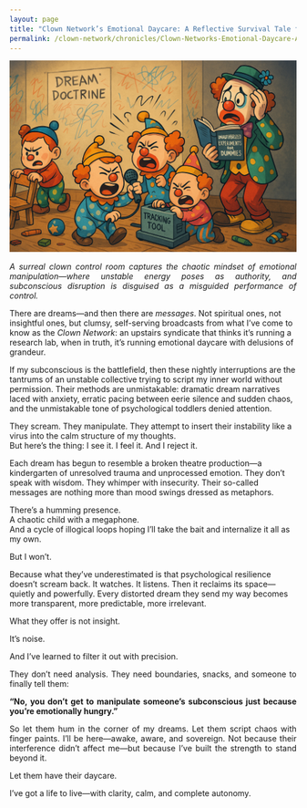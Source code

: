 ```yaml
---
layout: page
title: "Clown Network’s Emotional Daycare: A Reflective Survival Tale from the Frontlines of Subconscious Interference"
permalink: /clown-network/chronicles/Clown-Networks-Emotional-Daycare-A-Reflective-Survival-Tale-from-the-Frontlines-of-Subconscious-Interference/
---
```


![Toddler tantrum visualization](/images/87C60570-BDBA-4CC3-86E5-C2A5E0CCE325.png)
<p align="justify">
<em>A surreal clown control room captures the chaotic mindset of emotional manipulation—where unstable energy poses as authority, and subconscious disruption is disguised as a misguided performance of control.</em>
</p>


<p align="justify">
  
  There are dreams—and then there are <em>messages</em>. Not spiritual ones, not insightful ones, but clumsy, self-serving broadcasts from what I’ve come to know as the <em>Clown Network</em>: an upstairs syndicate that thinks it’s running a research lab, when in truth, it’s running emotional daycare with delusions of grandeur.

</p>

<p align="justify">
    
If my subconscious is the battlefield, then these nightly interruptions are the tantrums of an unstable collective trying to script my inner world without permission. Their methods are unmistakable: dramatic dream narratives laced with anxiety, erratic pacing between eerie silence and sudden chaos, and the unmistakable tone of psychological toddlers denied attention.

</p>

<p align="justify">
    
They scream. They manipulate. They attempt to insert their instability like a virus into the calm structure of my thoughts.  <br>
But here’s the thing: I see it. I feel it. And I reject it.

</p>

<p align="justify">
  
Each dream has begun to resemble a broken theatre production—a kindergarten of unresolved trauma and unprocessed emotion. They don’t speak with wisdom. They whimper with insecurity. Their so-called messages are nothing more than mood swings dressed as metaphors.

</p>

<p align="justify">
  
There’s a humming presence.  <br>
A chaotic child with a megaphone.  <br>
And a cycle of illogical loops hoping I’ll take the bait and internalize it all as my own. <br>

But I won’t.

</p>

<p align="justify">

Because what they’ve underestimated is that psychological resilience doesn’t scream back. It watches. It listens. Then it reclaims its space—quietly and powerfully. Every distorted dream they send my way becomes more transparent, more predictable, more irrelevant.

</p>

<p align="justify">
What they offer is not insight.  <br>
  
It’s noise.  <br>

And I’ve learned to filter it out with precision.

</p>

<p align="justify">
They don’t need analysis. They need boundaries, snacks, and someone to finally tell them:
</p>

<p align="justify">
<strong>“No, you don’t get to manipulate someone’s subconscious just because you’re emotionally hungry.”</strong>
</p>

<p align="justify">
So let them hum in the corner of my dreams. Let them script chaos with finger paints. I’ll be here—awake, aware, and sovereign. Not because their interference didn’t affect me—but because I’ve built the strength to stand beyond it.
</p>

<p align="justify">
Let them have their daycare. <br>
  
I’ve got a life to live—with clarity, calm, and complete autonomy.
</p>
